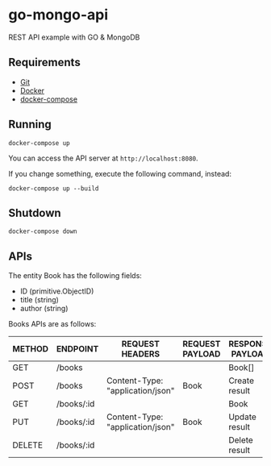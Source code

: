# go-mongo-api
REST API example with GO & MongoDB

## Requirements

- [Git](https://git-scm.com/)
- [Docker](https://www.docker.com/)
- [docker-compose](https://docs.docker.com/compose/)

## Running

```
docker-compose up
```

You can access the API server at `http://localhost:8080`.

If you change something, execute the following command, instead:

```
docker-compose up --build
```

## Shutdown

```
docker-compose down
```

## APIs

The entity Book has the following fields:

- ID (primitive.ObjectID)
- title (string)
- author (string)

Books APIs are as follows:

|METHOD|ENDPOINT|REQUEST HEADERS|REQUEST PAYLOAD|RESPONSE PAYLOAD|
|------|---|---------------|---------------|----------------|
|GET|/books| | |Book[]|
|POST|/books|Content-Type: "application/json"|Book|Create result|
|GET|/books/:id | | |Book|
|PUT|/books/:id |Content-Type: "application/json"|Book|Update result|
|DELETE|/books/:id | | |Delete result| 